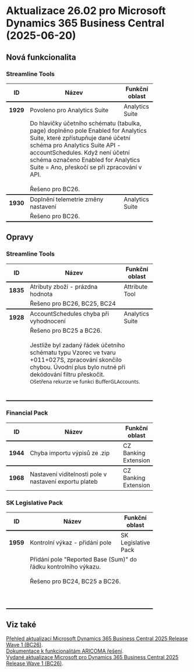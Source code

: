 ﻿# Aktualizace 26.02 pro Microsoft Dynamics 365 Business Central (2025-06-20)

## Nová funkcionalita

### Streamline Tools
<table style="width:80%"><tr><th style="width:8%">ID</th><th style="width:70%">Název</th><th style="width:22%">Funkční oblast</th></tr>
<tr>
        <td style="border-top: 2px solid #000;"><b>1929</b></td>
        <td style="border-top: 2px solid #000;">Povoleno pro Analytics Suite</td>
        <td style="border-top: 2px solid #000;">Analytics Suite</td>
        </tr><tr>
            <td style="border-bottom: 2px solid #000;"></td>
            <td style="border-bottom: 2px solid #000;" colspan="2"><div><span style="display:inline !important;">Do hlavičky účetního schématu (tabulka, page) doplněno pole Enabled for Analytics Suite, které zpřístupňuje dané účetní schéma pro&nbsp;Analytics Suite API - accountSchedules. Když není účetní schéma označeno&nbsp;</span><span style="box-sizing:border-box;display:inline !important;">Enabled for Analytics Suite = Ano, přeskočí se při zpracování v API.</span><br> </div><div><span style="box-sizing:border-box;display:inline !important;"><br></span> </div><div><span style="box-sizing:border-box;display:inline !important;">Řešeno pro BC26.</span> </div></td>
            </tr><tr>
        <td style="border-top: 2px solid #000;"><b>1930</b></td>
        <td style="border-top: 2px solid #000;">Doplnění telemetrie změny nastavení</td>
        <td style="border-top: 2px solid #000;">Analytics Suite</td>
        </tr><tr>
            <td style="border-bottom: 2px solid #000;"></td>
            <td style="border-bottom: 2px solid #000;" colspan="2"><div>Řešeno pro BC26. </div></td>
            </tr> </table>

## Opravy

### Streamline Tools
<table style="width:80%"><tr><th style="width:8%">ID</th><th style="width:70%">Název</th><th style="width:22%">Funkční oblast</th></tr>
<tr>
        <td style="border-top: 2px solid #000;"><b>1835</b></td>
        <td style="border-top: 2px solid #000;">Atributy zboží - prázdna hodnota</td>
        <td style="border-top: 2px solid #000;">Attribute Tool</td>
        </tr><tr>
            <td style="border-bottom: 2px solid #000;"></td>
            <td style="border-bottom: 2px solid #000;" colspan="2"><div>Řešeno pro BC26, BC25, BC24 </div></td>
            </tr><tr>
        <td style="border-top: 2px solid #000;"><b>1928</b></td>
        <td style="border-top: 2px solid #000;">AccountSchedules chyba při vyhodnocení</td>
        <td style="border-top: 2px solid #000;">Analytics Suite</td>
        </tr><tr>
            <td style="border-bottom: 2px solid #000;"></td>
            <td style="border-bottom: 2px solid #000;" colspan="2"><div>Řešeno pro BC25 a BC26. </div><div><br> </div><div>Jestliže byl zadaný řádek účetního schématu typu Vzorec ve tvaru +011+027S, zpracování skončilo chybou.&nbsp;Úvodní plus bylo nutné při dekódování filtru přeskočit.<br> </div><div><span style="display:inline !important;"><span style="font-family:Aptos, sans-serif;font-size:16px;display:inline !important;"><span style="font-family:&quot;Segoe UI&quot;, -apple-system, BlinkMacSystemFont, Roboto, &quot;Helvetica Neue&quot;, Helvetica, Ubuntu, Arial, sans-serif, &quot;Apple Color Emoji&quot;, &quot;Segoe UI Emoji&quot;, &quot;Segoe UI Symbol&quot;;font-size:14px;display:inline !important;">Ošetřena rekurze ve funkci BufferGLAccounts.</span><br></span></span> </div><div><span style="display:inline !important;"><span style="font-family:Aptos, sans-serif;font-size:16px;display:inline !important;"><br></span></span> </div><div><br> </div></td>
            </tr> </table>

### Financial Pack
<table style="width:80%"><tr><th style="width:8%">ID</th><th style="width:70%">Název</th><th style="width:22%">Funkční oblast</th></tr>
<tr>
        <td style="border-top: 2px solid #000;"><b>1944</b></td>
        <td style="border-top: 2px solid #000;">Chyba importu výpisů ze .zip</td>
        <td style="border-top: 2px solid #000;">CZ Banking Extension</td>
        </tr><tr>
        <td style="border-top: 2px solid #000;"><b>1968</b></td>
        <td style="border-top: 2px solid #000;">Nastavení viditelnosti pole v nastavení exportu plateb  </td>
        <td style="border-top: 2px solid #000;">CZ Banking Extension</td>
        </tr> </table>

### SK Legislative Pack
<table style="width:80%"><tr><th style="width:8%">ID</th><th style="width:70%">Název</th><th style="width:22%">Funkční oblast</th></tr>
<tr>
        <td style="border-top: 2px solid #000;"><b>1959</b></td>
        <td style="border-top: 2px solid #000;">Kontrolní výkaz - přidání pole</td>
        <td style="border-top: 2px solid #000;">SK Legislative Pack</td>
        </tr><tr>
            <td style="border-bottom: 2px solid #000;"></td>
            <td style="border-bottom: 2px solid #000;" colspan="2"><div>Přidání pole &quot;Reported Base (Sum)&quot; do řádku kontrolního výkazu.&nbsp; </div><div><br> </div><div>Řešeno pro BC24, BC25 a BC26. </div><div><br> </div><div><br> </div><div><br> </div></td>
            </tr> </table>

## Viz také 

[Přehled aktualizací Microsoft Dynamics 365 Business Central 2025 Release Wave 1 (BC26)](Updates-bc26.md).  
[Dokumentace k funkcionalitám ARICOMA řešení](https://www.aricoma.com/docs/cs-cz/dynamics365/business-central/Solutions/solutions.html).    
[Vydané aktualizace Microsoft pro Dynamics 365 Business Central 2025 Release Wave 1 (BC26)](https://learn.microsoft.com/en-us/dynamics365/business-central/dev-itpro/whatsnew/whatsnew-update-26-1). 

